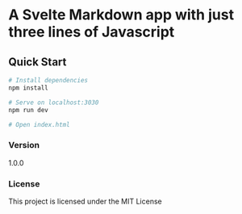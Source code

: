 # A Svelte Markdown app with just three lines of Javascript

## Quick Start

```bash
# Install dependencies
npm install

# Serve on localhost:3030
npm run dev

# Open index.html
```

### Version

1.0.0

### License

This project is licensed under the MIT License
